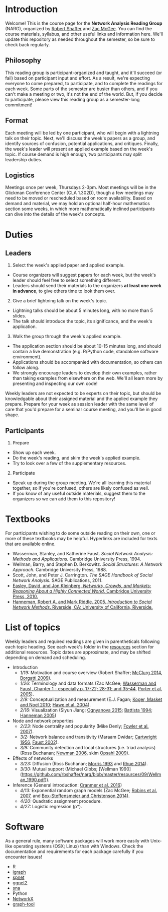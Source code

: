 # Introduction

Welcome! This is the course page for the **Network Analysis Reading Group** (NARG), organized by [Robert Shaffer](https://rbshaffer.github.io/) and [Zac McGee](http://www.zacharymcgee.net/). You can find the course materials, syllabus, and other useful links and information here. We'll update this repository as needed throughout the semester, so be sure to check back regularly.

## Philosophy
This reading group is participant-organized and taught, and it'll succeed (or fail) based on participant input and effort. As a result, we're expecting everyone to come prepared, to participate, and to complete the readings for each week. Some parts of the semester are busier than others, and if you can't make a meeting or two, it's not the end of the world. But, if you decide to participate, please view this reading group as a semester-long commitment!

## Format
Each meeting will be led by one participant, who will begin with a lightning talk on their topic. Next, we'll discuss the week's papers as a group, and identify sources of confusion, potential applications, and critiques. Finally, the week's leader will present an applied example based on the week's topic. If course demand is high enough, two participants may split leadership duties.

## Logistics
Meetings once per week, Thursdays 2-3pm. Most meetings will be in the Glickman Conference Center (CLA 1.302D), though a few meetings may need to be moved or rescheduled based on room availability. Based on demand and material, we may hold an optional half-hour mathematics section some weeks, in which more mathematically inclined participants can dive into the details of the week's concepts.

# Duties
## Leaders
1. Select the week's applied paper and applied example.
  * Course organizers will suggest papers for each week, but the week's leader should feel free to select something different.
  * Leaders should send their materials to the organizers **at least one week in advance**, to give others time to look them over.
2. Give a brief lightning talk on the week's topic.
  * Lightning talks should be about 5 minutes long, with no more than 5 slides.
  * The talk should introduce the topic, its significance, and the week's application.
3. Walk the group through the week's applied example.
  * The application section should be about 10-15 minutes long, and should contain a live demonstration (e.g. R/Python code, standalone software environment).
  * Applications should be accompanied with documentation, so others can follow along.
  * We strongly encourage leaders to develop their own examples, rather than taking examples from elsewhere on the web. We'll all learn more by presenting and inspecting our own code!


Weekly leaders are not expected to be experts on their topic, but should be knowledgable about their assigned material and the applied example they prepare. Prepare for your week as session leader with the same level of care that you'd prepare for a seminar course meeting, and you'll be in good shape.
  
## Participants
1. Prepare
  * Show up each week.
  * Do the week's reading, and skim the week's applied example.
  * Try to look over a few of the supplementary resources.
2. Participate
  * Speak up during the group meeting. We're all learning this material together, so if you're confused, others are likely confused as well.
  * If you know of any useful outside materials, suggest them to the organizers so we can add them to this repository!
  
# Textbooks
For participants wishing to do some outside reading on their own, one or more of these textbooks may be helpful. Hyperlinks are included for texts that are available online. 
* Wasserman, Stanley, and Katherine Faust. *Social Network Analysis: Methods and Applications.* Cambridge University Press, 1994.
* Wellman, Barry, and Stephen D. Berkowitz. *Social Structures: A Network Approach.* Cambridge University Press, 1988.
* Scott, John, and Peter J. Carrington. *The SAGE Handbook of Social Network Analysis.* SAGE Publications, 2011.
* [Easley, David, and Jon Kleinberg. *Networks, Crowds, and Markets: Reasoning About a Highly Connected World.* Cambridge University Press, 2010.](http://www.cs.cornell.edu/home/kleinber/networks-book/)
* [Hanneman, Robert A. and Mark Riddle. 2005. *Introduction to Social Network Methods*. Riverside, CA: University of California, Riverside.](http://www.faculty.ucr.edu/~hanneman/nettext/)
  
# List of topics
Weekly leaders and required readings are given in parentheticals following each topic heading. See each week's folder in the [resources](https://github.com/rbshaffer/narg/tree/master/resources) section for additional resources. Topic dates are approximate, and may be shifted depending on demand and scheduling.

* Introduction
  - *1/19:* Motivation and course overview (Robert Shaffer; [McClurg 2014](https://github.com/rbshaffer/narg/blob/master/resources/01/McClurg_2014.pdf), [Borgatti 2009](https://github.com/rbshaffer/narg/blob/master/resources/01/Borgatti_2009.pdf)).
  - *1/26:* Terminology and data formats (Zac McGee; [Wasserman and Faust, Chapter 1 - especially p. 17-22; 28-31; and 35-44](https://github.com/rbshaffer/narg/blob/master/resources/02/Wasserman_Faust_Part1.pdf), [Porter et al. 2005](https://github.com/rbshaffer/narg/blob/master/resources/03/Porter_2005.pdf)).
  - *2/9:* Conceptualization and measurement (E.J. Fagan; [Koger, Masket and Noel 2010](https://github.com/rbshaffer/narg/blob/master/resources/04/Koger%2C%20Masket%2C%20Noel_2010_Cooperative%20Party%20Factions%20in%20American%20Politics.pdf); [Hawe et al. 2004](https://github.com/rbshaffer/narg/blob/master/resources/04/Hawe%2C%20Webster%2C%20Shiell_2004_A%20glossary%20of%20terms%20for%20navigating%20the%20field%20of%20social%20network%20analysis.pdf)).
  - *2/16:* Visualization (Siyun Jiang; [Ognyanova 2015](https://github.com/rbshaffer/narg/blob/master/resources/software_guides/Ognyanova_2015.pdf); [Battista 1994](https://github.com/rbshaffer/narg/blob/master/resources/04/Battista_1994.pdf); [Hanneman 2005](http://faculty.ucr.edu/~hanneman/nettext/C4_netdraw.html))
* Node and network properties
  - *2/23:* Node centrality and popularity (Mike Denly; [Fowler et al. 2007](https://github.com/rbshaffer/narg/blob/master/resources/05/Fowler_2007.pdf)).
  - *3/2:* Network balance and transitivity (Maraam Dwidar; [Cartwright 1956](https://github.com/rbshaffer/narg/blob/master/resources/06/Cartwright_1956.pdf), [Faust 2002](https://github.com/rbshaffer/narg/blob/master/resources/06/Faust_2002.pdf)).
  - *3/9:* Community detection and local structures (i.e. triad analysis) (Ross Buchanan; [Newman 2006](https://github.com/rbshaffer/narg/blob/master/resources/07/Newman_2006.pdf), skim [Opsahl 2009](https://github.com/rbshaffer/narg/blob/master/resources/07/Opsahl_2009.pdf)).
* Effects of networks
  - *3/23:* Diffusion (Ross Buchanan;  [Morris 1993](https://github.com/rbshaffer/narg/blob/master/resources/08/Morris_1993.pdf) and [Rhue 2014](https://github.com/rbshaffer/narg/blob/master/resources/08/Rhue_2014.pdf)).
  - *3/30:* Mutual support (Michael Gibbs; [Wellman 1990] (https://github.com/rbshaffer/narg/blob/master/resources/09/Wellman_1990.pdf)).
* Inference (General introduction: [Cranmer et al. 2016](https://github.com/rbshaffer/narg/blob/master/resources/10/Cranmer_2016.pdf))
  - *4/13:* Exponential random graph models (Zac McGee; [Robins et al. 2007](https://github.com/rbshaffer/narg/blob/master/resources/10/Robins_2007.pdf), and [Box-Steffensmeier and Christenson 2014](https://github.com/rbshaffer/narg/blob/master/resources/10/Box-Steffensmeier_2014.pdf)).
  - *4/20:* Quadratic assignment procedure.
  - *4/27:* Logistic regression (p*).
  
# Software
As a general rule, many software packages will work more easily with Unix-like operating systems (OSX; Linux) than with Windows. Check the documentation and requirements for each package carefully if you encounter issues!

* R
 * [igraph](http://igraph.org/r/)
 * [spnet](http://emmanuel.rousseaux.me/r-package-spnet)
 * [ggnet2](https://briatte.github.io/ggnet/)
 * [sna](https://cran.r-project.org/web/packages/sna/sna.pdf)
* Python
 * [NetworkX](https://networkx.readthedocs.io/en/stable)
 * [graph-tool](https://graph-tool.skewed.de/)
